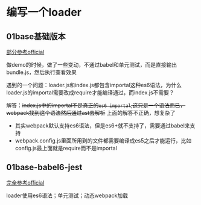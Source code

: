 # 编写一个loader

## 01base基础版本

[部分参考official](https://webpack.docschina.org/contribute/writing-a-loader/#%E8%AE%BE%E7%BD%AE)

做demo的时候，做了一些变动，不通过babel和单元测试，而是直接输出bundle.js，然后执行查看效果

遇到的一个问题：loader.js和index.js都包含importal这种es6语法，为什么loader.js的importal需要改成require才能编译通过，而index.js不需要？

解答：~~index.js中的importal不是真正的`es6 importal`,这只是一个语法而已，webpack找到这个语法然后通过ast去解析~~
     上面的解答不正确，想复杂了
     
- 其实webpack默认支持es6语法，但是es6+就不支持了，需要通过babel来支持
- webpack.config.js里面所用到的文件都需要编译成es5之后才能运行，比如config.js最上面就是require而不是importal

## 01base-babel6-jest

[完全参考official](https://webpack.docschina.org/contribute/writing-a-loader/#%E8%AE%BE%E7%BD%AE)

loader使用es6语法；单元测试；动态webpack加载